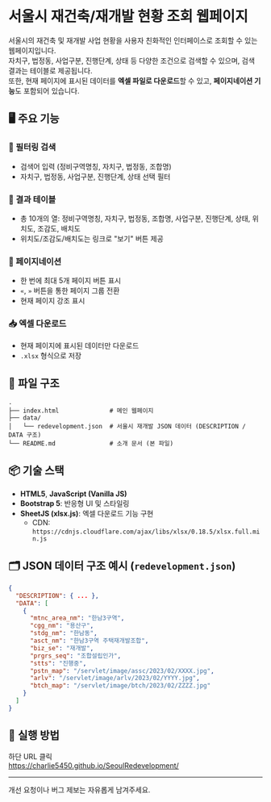 # 서울시 재건축/재개발 현황 조회 웹페이지

서울시의 재건축 및 재개발 사업 현황을 사용자 친화적인 인터페이스로 조회할 수 있는 웹페이지입니다.  
자치구, 법정동, 사업구분, 진행단계, 상태 등 다양한 조건으로 검색할 수 있으며, 검색 결과는 테이블로 제공됩니다.  
또한, 현재 페이지에 표시된 데이터를 **엑셀 파일로 다운로드**할 수 있고, **페이지네이션 기능**도 포함되어 있습니다.

## 🖥️ 주요 기능

### 🔎 필터링 검색
- 검색어 입력 (정비구역명칭, 자치구, 법정동, 조합명)
- 자치구, 법정동, 사업구분, 진행단계, 상태 선택 필터

### 📄 결과 테이블
- 총 10개의 열: 정비구역명칭, 자치구, 법정동, 조합명, 사업구분, 진행단계, 상태, 위치도, 조감도, 배치도
- 위치도/조감도/배치도는 링크로 "보기" 버튼 제공

### 📑 페이지네이션
- 한 번에 최대 5개 페이지 버튼 표시
- `«`, `»` 버튼을 통한 페이지 그룹 전환
- 현재 페이지 강조 표시

### 📥 엑셀 다운로드
- 현재 페이지에 표시된 데이터만 다운로드
- `.xlsx` 형식으로 저장

## 📁 파일 구조

```
.
├── index.html              # 메인 웹페이지
├── data/
│   └── redevelopment.json  # 서울시 재개발 JSON 데이터 (DESCRIPTION / DATA 구조)
└── README.md               # 소개 문서 (본 파일)
```

## 📦 기술 스택

- **HTML5**, **JavaScript (Vanilla JS)**
- **Bootstrap 5**: 반응형 UI 및 스타일링
- **SheetJS (xlsx.js)**: 엑셀 다운로드 기능 구현
  - CDN: `https://cdnjs.cloudflare.com/ajax/libs/xlsx/0.18.5/xlsx.full.min.js`

## 🗂️ JSON 데이터 구조 예시 (`redevelopment.json`)

```json
{
  "DESCRIPTION": { ... },
  "DATA": [
    {
      "mtnc_area_nm": "한남3구역",
      "cgg_nm": "용산구",
      "stdg_nm": "한남동",
      "asct_nm": "한남3구역 주택재개발조합",
      "biz_se": "재개발",
      "prgrs_seq": "조합설립인가",
      "stts": "진행중",
      "pstn_map": "/servlet/image/assc/2023/02/XXXX.jpg",
      "arlv": "/servlet/image/arlv/2023/02/YYYY.jpg",
      "btch_map": "/servlet/image/btch/2023/02/ZZZZ.jpg"
    }
  ]
}
```

## 🚀 실행 방법

하단 URL 클릭<br/>
https://charlie5450.github.io/SeoulRedevelopment/

---

개선 요청이나 버그 제보는 자유롭게 남겨주세요.
